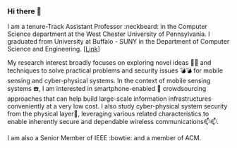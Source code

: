 ### Hi there 👋

I am a tenure-Track Assistant Professor :neckbeard: in the Computer Science department at the West Chester University of Pennsylvania. I graduated from University at Buffalo - SUNY in the Department of Computer Science and Engineering. [[Link](https://darlingtree.com/)]

My research interest broadly focuses on exploring novel ideas :crystal_ball::crystal_ball: and techniques to solve practical problems and security issues :bomb::bomb: for mobile sensing and cyber-physical systems. In the context of mobile sensing systems :telephone:, I am interested in smartphone-enabled :iphone: crowdsourcing approaches that can help build large-scale information infrastructures conveniently at a very low cost. I also study cyber-physical system security from the physical layer:electric_plug:, leveraging various related characteristics to enable inherently secure and dependable wireless communications:mailbox::mailbox:. 

I am also a Senior Member of IEEE :bowtie: and a member of ACM.


<!--
**quake0day/quake0day** is a ✨ _special_ ✨ repository because its `README.md` (this file) appears on your GitHub profile.

Here are some ideas to get you started:

- 🔭 I’m currently working on ...
- 🌱 I’m currently learning ...
- 👯 I’m looking to collaborate on ...
- 🤔 I’m looking for help with ...
- 💬 Ask me about ...
- 📫 How to reach me: ...
- 😄 Pronouns: ...
- ⚡ Fun fact: ...
-->
